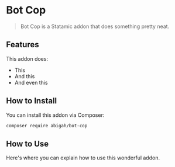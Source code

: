 # Bot Cop

> Bot Cop is a Statamic addon that does something pretty neat.

## Features

This addon does:

- This
- And this
- And even this

## How to Install

You can install this addon via Composer:

``` bash
composer require abigah/bot-cop
```

## How to Use

Here's where you can explain how to use this wonderful addon.
